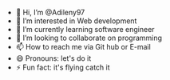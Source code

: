 - 👋 Hi, I’m @Adileny97
- 👀 I’m interested in Web development 
- 🌱 I’m currently learning software engineer 
- 💞️ I’m looking to collaborate on programming 
- 📫 How to reach me via Git hub or E-mail 
- 😄 Pronouns: let's do it 
- ⚡ Fun fact: it's flying catch it 

<!---
Adileny97/Adileny97 is a ✨ special ✨ repository because its `README.md` (this file) appears on your GitHub profile.
You can click the Preview link to take a look at your changes.
--->
